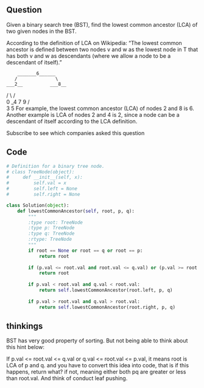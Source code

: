 ## Question

Given a binary search tree (BST), find the lowest common ancestor (LCA) of two given nodes in the BST.

According to the definition of LCA on Wikipedia: “The lowest common ancestor is defined between two nodes v and w as the lowest node in T that has both v and w as descendants (where we allow a node to be a descendant of itself).”

        _______6______
       /              \
    ___2__          ___8__
   /      \        /      \
   0      _4       7       9
         /  \
         3   5
For example, the lowest common ancestor (LCA) of nodes 2 and 8 is 6. Another example is LCA of nodes 2 and 4 is 2, since a node can be a descendant of itself according to the LCA definition.

Subscribe to see which companies asked this question

## Code
```python
# Definition for a binary tree node.
# class TreeNode(object):
#     def __init__(self, x):
#         self.val = x
#         self.left = None
#         self.right = None

class Solution(object):
    def lowestCommonAncestor(self, root, p, q):
        """
        :type root: TreeNode
        :type p: TreeNode
        :type q: TreeNode
        :rtype: TreeNode
        """
        if root == None or root == q or root == p:
            return root
        
        if (p.val <= root.val and root.val <= q.val) or (p.val >= root.val and root.val >= q.val):
            return root
        
        if p.val < root.val and q.val < root.val:
            return self.lowestCommonAncestor(root.left, p, q)
        
        if p.val > root.val and q.val > root.val:
            return self.lowestCommonAncestor(root.right, p, q)
```

## thinkings
BST has very good property of sorting. But not being able to think about this hint below:

If p.val <= root.val <= q.val or q.val <= root.val <= p.val, it means root is LCA of p and q.
and you have to convert this idea into code, that is if this happens, return what? if not, meaning either both pq are greater or less than root.val. And think of conduct leaf pushing.
